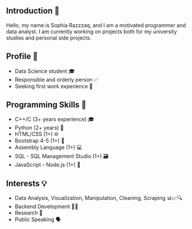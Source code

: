 
## Introduction 👋

Hello, my name is Sophia Razzzaq, and I am a motivated programmer and data analyst. I am currently working on projects both for my university studies and personal side projects.


## Profile 🌟

- Data Science student 🎓
- Responsible and orderly person ✅
- Seeking first work experience 💼

## Programming Skills 🚀

- C++/C (3+ years experience) 🎓
- Python (2+ years) 🐍
- HTML/CSS (1+) 🌐
- Bootstrap 4-5 (1+) 🎨
- Assembly Language (1+) 💻
- SQL - SQL Management Studio (1+) 🗃️
- JavaScript - Node.js (1+) 🌟

## Interests 💡

- Data Analysis, Visualization, Manipulation, Cleaning, Scraping 📊📈🔍
- Backend Development 👨‍💻
- Research 🔬
- Public Speaking 🗣️


